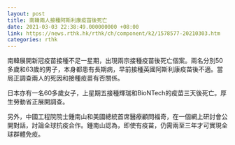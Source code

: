 ```yaml
---
layout: post
title: 南韓兩人接種阿斯利康疫苗後死亡
date: 2021-03-03 22:38:49.000000000 +08:00
link: https://news.rthk.hk/rthk/ch/component/k2/1578577-20210303.htm
categories: rthk
---
```


南韓展開新冠疫苗接種不足一星期，出現兩宗接種疫苗後死亡個案。兩名分別50多歲和63歲的男子，本身都患有長期病，早前接種英國阿斯利康疫苗後不適。當局正調查兩人的死因和接種疫苗有否關係。

日本亦有一名60多歲女子，上星期五接種輝瑞和BioNTech的疫苗三天後死亡。厚生勞動省正展開調查。

另外，中國工程院院士鍾南山和美國總統首席醫療顧問福奇，在一個網上研討會公開對話，討論全球抗疫合作。鍾南山認為，即使有疫苗，仍需兩至三年才可實現全球群體免疫。
